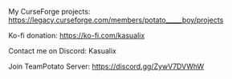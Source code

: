 My CurseForge projects: https://legacy.curseforge.com/members/potato_____boy/projects

Ko-fi donation: https://ko-fi.com/kasualix

Contact me on Discord: Kasualix

Join TeamPotato Server: https://discord.gg/ZywV7DVWhW
